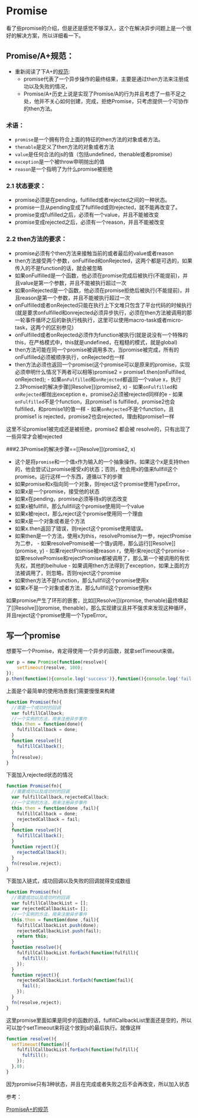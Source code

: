 # Promise
看了些promise的介绍，但是还是感觉不够深入，这个在解决异步问题上是一个很好的解决方案，所以详细看一下。

## Promise/A+规范：
 - 重新阅读了下A+的[规范](https://promisesaplus.com/):
   - promise代表了一个异步操作的最终结果，主要是通过then方法来注册成功以及失败的情况，
   - Promise/A+历史上说是实现了Promise/A的行为并且考虑了一些不足之处，他并不关心如何创建，完成，拒绝Promise，只考虑提供一个可协作的then方法。

### 术语：
   - `promise`是一个拥有符合上面的特征的then方法的对象或者方法。
   - `thenable`是定义了then方法的对象或者方法
   - `value`是任何合法的js的值（包括undefined，thenable或者promise）
   - `exception`是一个被throw申明抛出的值
   - `reason`是一个指明了为什么promise被拒绝

### 2.1 状态要求：
   - promise必须是在pending，fulfilled或者rejected之间的一种状态。
   - promise一旦从pending变成了fulfilled或则rejected，就不能再改变了。
   - promise变成fulfilled之后，必须有一个value，并且不能被改变
   - promise变成rejected之后，必须有一个reason，并且不能被改变

### 2.2 then方法的要求：
   - promise必须有个then方法来接触当前的或者最后的value或者reason
   - then方法接受两个参数，onFulfilled和onRejected，这两个都是可选的，如果传入的不是function的话，就会被忽略
   - 如果onFulfilled是一个函数，他必须在promise完成后被执行(不能提前)，并且value是第一个参数，并且不能被执行超过一次
   - 如果onRejected是一个函数，他必须在promise拒绝后被执行(不能提前)，并且reason是第一个参数，并且不能被执行超过一次
   - onFulfilled或者onRejected只能在执行上下文堆只包含了平台代码的时候执行(就是要求onfulfilled和onrejected必须异步执行，必须在then方法被调用的那一轮事件循环之后的新执行栈执行，这里可以使用macro-task或者micro-task，这两个的区别参见)
   - onFulfilled或者onRejected必须作为function被执行(就是说没有一个特殊的this，在严格模式中，this就是undefined，在粗糙的模式，就是global)
   - then方法可能在同一个promise被调用多次，当promise被完成，所有的onFulfilled必须被顺序执行，onRejected也一样
   - then方法必须也返回一个promise(这个promise可以是原来的promise，实现必须申明什么情况下两者可以相等)promise2 = promise1.then(onFulfilled, onRejected);
    - 如果`onFulfilled`和`onRejected`都返回一个value x，执行2.3Promise的解决步骤[[Resolve]](promise2, x)
    - 如果`onFulfilled`和`onRejected`都抛出exception e，promise2必须被rejected同样的e
    - 如果`onFulfilled`不是个function，且promise1 is fulfilled，promise2也会fulfilled，和promise1的值一样
    - 如果`onRejected`不是个function，且promise1 is rejected，promise2也会rejected，理由和promise1一样

  这里不论promise1被完成还是被拒绝，promise2 都会被 resolve的，只有出现了一些异常才会被rejected

###2.3Promise的解决步骤==[[Resolve]](promise2, x)
 - 这个是将`promise`和一个值`x`作为输入的一个抽象操作。如果这个x是支持then的，他会尝试让promise接受x的状态；否则，他会用x的值来fullfill这个promise。运行这样一个东西，遵循以下的步骤
  - 如果promise和x指向同一个对象，则reject这个promise使用TypeError。
  - 如果x是一个promise，接受他的状态
   - 如果x在pending，promise必须等待x的状态改变
   - 如果x被fullfill，那么fullfill这个promise使用同一个value
   - 如果x被reject，那么reject这个promise使用同一个理由
  - 如果x是一个对象或者是个方法
   - 如果x.then返回了错误，则reject这个promise使用错误。
   - 如果then是一个方法，使用x为this，resolvePromise为一参，rejectPromise为二参，
    - 如果resolvePromise被一个值y调用，那么运行[[Resolve]](promise, y)
    - 如果rejectPromise被reason r，使用r来reject这个promise
    - 如果resolvePromise和rejectPromise都被调用了，那么第一个被调用的有优先权，其他的beihulue
    - 如果调用then方法得到了exception，如果上面的方法被调用了，则忽略，否则reject这个promise
   - 如果then方法不是function，那么fullfill这个promise使用x
  - 如果x不是一个对象或者方法，那么fullfill这个promise使用x

如果promise产生了环形的嵌套，比如[[Resolve]](promise, thenable)最终唤起了[[Resolve]](promise, thenable)，那么实现建议且并不强求来发现这种循环，并且reject这个promise使用一个TypeError。





## 写一个promise
想要写一个Promise，肯定得使用一个异步的函数，就拿setTimeout来做。

```javascript
var p = new Promise(function(resolve){
    setTimeout(resolve, 100);
});
p.then(function(){console.log('success')},function(){console.log('fail')});
```

上面是个最简单的使用场景我们需要慢慢来构建

```javascript
function Promise(fn){
  //需要一个成功时的回调
  var fulfillCallback;
  //一个实例的方法，用来注册异步事件
  this.then = function(done){
    fulfillCallback = done;
  }
  function resolve(){
    fulfillCallback();
  }
  fn(resolve);
}
```

下面加入rejected状态的情况

```javascript
function Promise(fn){
  //需要成功以及成功时的回调
  var fulfillCallback,rejectedCallback;
  //一个实例的方法，用来注册异步事件
  this.then = function(done ,fail){
    fulfillCallback = done;
    rejectedCallback = fail;
  }
  function resolve(){
    fulfillCallback();
  }
  function reject(){
    rejectedCallback();
  }
  fn(resolve,reject);
}
```

下面加入链式，成功回调以及失败的回调就得变成数组

```javascript
function Promise(fn){
  //需要成功以及成功时的回调
  var fulfillCallbackList = [];
  var rejectedCallbackList= [];
  //一个实例的方法，用来注册异步事件
  this.then = function(done ,fail){
    fulfillCallbackList.push(done);
    rejectedCallbackList.push(fail);
    return this;
  }
  function resolve(){
    fulfillCallbackList.forEach(function(fulfill){
      fulfill();
    });
  }
  function reject(){
    rejectedCallbackList.forEach(function(fail){
      fail();
    });
  }
  fn(resolve,reject);
}
```

这里promise里面如果是同步的函数的话，fulfillCallbackList里面还是空的，所以可以加个setTimeout来将这个放到js的最后执行。就像这样

```javascript
function resolve(){
  setTimeout(function(){
    fulfillCallbackList.forEach(function(fulfill){
      fulfill();
    });
  },0);
}
```

因为promise只有3种状态，并且在完成或者失败之后不会再改变，所以加入状态


参考：

[PromiseA+的规范](https://promisesaplus.com/)
